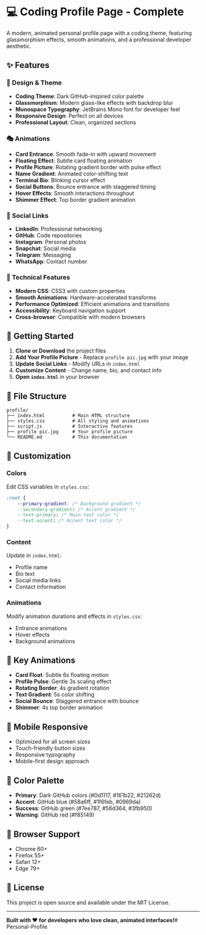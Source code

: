# 💻 **Coding Profile Page - Complete**

A modern, animated personal profile page with a coding theme, featuring glassmorphism effects, smooth animations, and a professional developer aesthetic.

## ✨ **Features**

### **🎨 Design & Theme**
- **Coding Theme**: Dark GitHub-inspired color palette
- **Glassmorphism**: Modern glass-like effects with backdrop blur
- **Monospace Typography**: JetBrains Mono font for developer feel
- **Responsive Design**: Perfect on all devices
- **Professional Layout**: Clean, organized sections

### **🎭 Animations**
- **Card Entrance**: Smooth fade-in with upward movement
- **Floating Effect**: Subtle card floating animation
- **Profile Picture**: Rotating gradient border with pulse effect
- **Name Gradient**: Animated color-shifting text
- **Terminal Bio**: Blinking cursor effect
- **Social Buttons**: Bounce entrance with staggered timing
- **Hover Effects**: Smooth interactions throughout
- **Shimmer Effect**: Top border gradient animation

### **🔗 Social Links**
- **LinkedIn**: Professional networking
- **GitHub**: Code repositories
- **Instagram**: Personal photos
- **Snapchat**: Social media
- **Telegram**: Messaging
- **WhatsApp**: Contact number

### **📱 Technical Features**
- **Modern CSS**: CSS3 with custom properties
- **Smooth Animations**: Hardware-accelerated transforms
- **Performance Optimized**: Efficient animations and transitions
- **Accessibility**: Keyboard navigation support
- **Cross-browser**: Compatible with modern browsers

## 🚀 **Getting Started**

1. **Clone or Download** the project files
2. **Add Your Profile Picture** - Replace `profile pic.jpg` with your image
3. **Update Social Links** - Modify URLs in `index.html`
4. **Customize Content** - Change name, bio, and contact info
5. **Open `index.html`** in your browser

## 📁 **File Structure**

```
profile/
├── index.html          # Main HTML structure
├── styles.css          # All styling and animations
├── script.js           # Interactive features
├── profile pic.jpg     # Your profile picture
└── README.md           # This documentation
```

## 🎯 **Customization**

### **Colors**
Edit CSS variables in `styles.css`:
```css
:root {
    --primary-gradient: /* Background gradient */
    --secondary-gradient: /* Accent gradient */
    --text-primary: /* Main text color */
    --text-accent: /* Accent text color */
}
```

### **Content**
Update in `index.html`:
- Profile name
- Bio text
- Social media links
- Contact information

### **Animations**
Modify animation durations and effects in `styles.css`:
- Entrance animations
- Hover effects
- Background animations

## 🌟 **Key Animations**

- **Card Float**: Subtle 6s floating motion
- **Profile Pulse**: Gentle 3s scaling effect
- **Rotating Border**: 4s gradient rotation
- **Text Gradient**: 5s color shifting
- **Social Bounce**: Staggered entrance with bounce
- **Shimmer**: 4s top border animation

## 📱 **Mobile Responsive**

- Optimized for all screen sizes
- Touch-friendly button sizes
- Responsive typography
- Mobile-first design approach

## 🎨 **Color Palette**

- **Primary**: Dark GitHub colors (#0d1117, #161b22, #21262d)
- **Accent**: GitHub blue (#58a6ff, #1f6feb, #0969da)
- **Success**: GitHub green (#7ee787, #56d364, #3fb950)
- **Warning**: GitHub red (#f85149)

## 🔧 **Browser Support**

- Chrome 60+
- Firefox 55+
- Safari 12+
- Edge 79+

## 📄 **License**

This project is open source and available under the MIT License.

---

**Built with ❤️ for developers who love clean, animated interfaces!**#   P e r s o n a l - P r o f i l e  
 